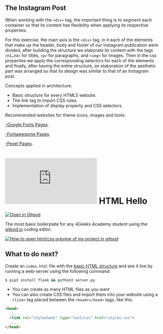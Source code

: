 ## The Instagram Post

When working with the `<div>` tag, the important thing is to segment each container so that its content has flexibility when applying its respective properties.

For this exercise, the main axis is the `<div>` tag, in it each of the elements that make up the header, body and footer of our Instagram publication were divided, after building the structure we elaborate its content with the tags ` <h1…h4>` for titles, `<p>` for paragraphs, and `<img>` for images. Then in the css properties we apply the corresponding selectors for each of the elements and finally, after having the entire structure, an elaboration of the aesthetic part was arranged so that its design was similar to that of an Instagram post.

Concepts applied in architecture:

* Basic structure for every HTML5 website.
* The link tag to import CSS rules.
* Implementation of display property and CSS selectors.
 
Recommended websites for theme icons, images and tools:

[-Google Fonts Pages](https://fonts.google.com/).

[-Fontawesome Pages](https://fontawesome.com/).

[-Pexel Pages](https://www.pexels.com/es-es/).

# ![4Geeks Logo](http://assets.breatheco.de/apis/img/images.php?blob&random&cat=icon&tags=4geeks,16) HTML Hello

[![Open in Gitpod](https://gitpod.io/button/open-in-gitpod.svg)](https://gitpod.io#https://github.com/4GeeksAcademy/html-hello.git)

The most basic boilerplate for any 4Geeks Academy student using the [gitpod.io](gitpod.io) coding editor.

[![How to open html/css preview of my project in gitpod](https://github.com/4GeeksAcademy/Templates-Boilerplates/blob/master/assets/hello-html-intro.png?raw=true)](https://youtu.be/dfbDCMu_p-0)

## What to do next?

Create an `index.html` file with the [basic HTML structure](http://content.breatheco.de/lesson/what-is-html-learn-html#page-structure) and see it live by running a web-server using the following command:

```sh
$ pip3 install flask && python3 server.py
```

- You can create as many HTML files as you want
- You can also create CSS files and import them into your website using a `<link>` tag placed between the `<head></head>` tags, like this:

```html
<head>
  ...
  <link rel="stylesheet" type="text/css" href="styles.css">
  ...
</head>
```

